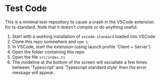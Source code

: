 # Test Code

This is a minimal test-repository to cause a crash in the VSCode extension
for ts-standard. 
Note that it doesn't compile or do anything useful.

1. Start with a working installation of `vscode-standard` loaded into VSCode
2. Clone this repo somewhere and `npm i`
3. In VSCode, start the extension (using launch profile 'Client + Server')
4. Open the folder containing this repo
5. Open the file `src/index.ts`
6. The modeline at the bottom of the screen will osciallate a few times
   between 'Typescript' and 'Typescript standard style' then the error
   message will appear.